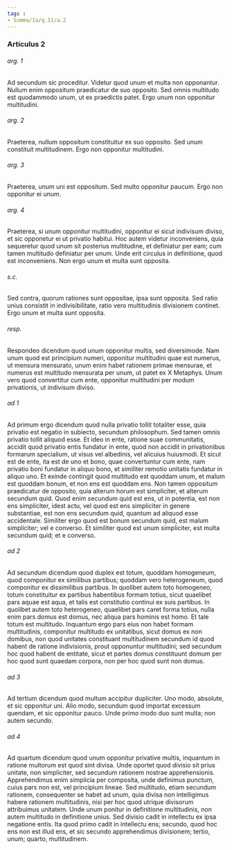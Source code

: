 ```yaml
---
tags : 
- Summa/Ia/q.11/a.2
---
```


### Articulus 2

###### arg. 1
Ad secundum sic proceditur. Videtur quod unum et multa non opponantur. Nullum enim oppositum praedicatur de suo opposito. Sed omnis multitudo est quodammodo unum, ut ex praedictis patet. Ergo unum non opponitur multitudini.

###### arg. 2
Praeterea, nullum oppositum constituitur ex suo opposito. Sed unum constituit multitudinem. Ergo non opponitur multitudini.

###### arg. 3
Praeterea, unum uni est oppositum. Sed multo opponitur paucum. Ergo non opponitur ei unum.

###### arg. 4
Praeterea, si unum opponitur multitudini, opponitur ei sicut indivisum diviso, et sic opponetur ei ut privatio habitui. Hoc autem videtur inconveniens, quia sequeretur quod unum sit posterius multitudine, et definiatur per eam; cum tamen multitudo definiatur per unum. Unde erit circulus in definitione, quod est inconveniens. Non ergo unum et multa sunt opposita.

###### s.c.
Sed contra, quorum rationes sunt oppositae, ipsa sunt opposita. Sed ratio unius consistit in indivisibilitate, ratio vero multitudinis divisionem continet. Ergo unum et multa sunt opposita.

###### resp.
Respondeo dicendum quod unum opponitur multis, sed diversimode. Nam unum quod est principium numeri, opponitur multitudini quae est numerus, ut mensura mensurato, unum enim habet rationem primae mensurae, et numerus est multitudo mensurata per unum, ut patet ex X Metaphys. Unum vero quod convertitur cum ente, opponitur multitudini per modum privationis, ut indivisum diviso.

###### ad 1
Ad primum ergo dicendum quod nulla privatio tollit totaliter esse, quia privatio est negatio in subiecto, secundum philosophum. Sed tamen omnis privatio tollit aliquod esse. Et ideo in ente, ratione suae communitatis, accidit quod privatio entis fundatur in ente, quod non accidit in privationibus formarum specialium, ut visus vel albedinis, vel alicuius huiusmodi. Et sicut est de ente, ita est de uno et bono, quae convertuntur cum ente, nam privatio boni fundatur in aliquo bono, et similiter remotio unitatis fundatur in aliquo uno. Et exinde contingit quod multitudo est quoddam unum, et malum est quoddam bonum, et non ens est quoddam ens. Non tamen oppositum praedicatur de opposito, quia alterum horum est simpliciter, et alterum secundum quid. Quod enim secundum quid est ens, ut in potentia, est non ens simpliciter, idest actu, vel quod est ens simpliciter in genere substantiae, est non ens secundum quid, quantum ad aliquod esse accidentale. Similiter ergo quod est bonum secundum quid, est malum simpliciter; vel e converso. Et similiter quod est unum simpliciter, est multa secundum quid; et e converso.

###### ad 2
Ad secundum dicendum quod duplex est totum, quoddam homogeneum, quod componitur ex similibus partibus; quoddam vero heterogeneum, quod componitur ex dissimilibus partibus. In quolibet autem toto homogeneo, totum constituitur ex partibus habentibus formam totius, sicut quaelibet pars aquae est aqua, et talis est constitutio continui ex suis partibus. In quolibet autem toto heterogeneo, quaelibet pars caret forma totius, nulla enim pars domus est domus, nec aliqua pars hominis est homo. Et tale totum est multitudo. Inquantum ergo pars eius non habet formam multitudinis, componitur multitudo ex unitatibus, sicut domus ex non domibus, non quod unitates constituant multitudinem secundum id quod habent de ratione indivisionis, prout opponuntur multitudini; sed secundum hoc quod habent de entitate, sicut et partes domus constituunt domum per hoc quod sunt quaedam corpora, non per hoc quod sunt non domus.

###### ad 3
Ad tertium dicendum quod multum accipitur dupliciter. Uno modo, absolute, et sic opponitur uni. Alio modo, secundum quod importat excessum quendam, et sic opponitur pauco. Unde primo modo duo sunt multa; non autem secundo.

###### ad 4
Ad quartum dicendum quod unum opponitur privative multis, inquantum in ratione multorum est quod sint divisa. Unde oportet quod divisio sit prius unitate, non simpliciter, sed secundum rationem nostrae apprehensionis. Apprehendimus enim simplicia per composita, unde definimus punctum, cuius pars non est, vel principium lineae. Sed multitudo, etiam secundum rationem, consequenter se habet ad unum, quia divisa non intelligimus habere rationem multitudinis, nisi per hoc quod utrique divisorum attribuimus unitatem. Unde unum ponitur in definitione multitudinis, non autem multitudo in definitione unius. Sed divisio cadit in intellectu ex ipsa negatione entis. Ita quod primo cadit in intellectu ens; secundo, quod hoc ens non est illud ens, et sic secundo apprehendimus divisionem; tertio, unum; quarto, multitudinem.

